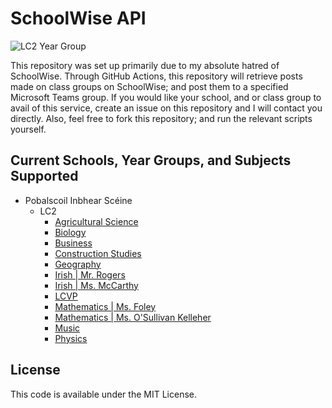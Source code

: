 # SchoolWise API

![LC2 Year Group](https://github.com/schoolwise-api/schoolwise-api/workflows/LC2%20Year%20Group/badge.svg?branch=main)

This repository was set up primarily due to my absolute hatred of SchoolWise. Through GitHub Actions, this repository will retrieve posts made on class groups on SchoolWise; and post them to a specified Microsoft Teams group. If you would like your school, and or class group to avail of this service, create an issue on this repository and I will contact you directly. Also, feel free to fork this repository; and run the relevant scripts yourself.

## Current Schools, Year Groups, and Subjects Supported
* Pobalscoil Inbhear Scéine
    * LC2
        * [Agricultural Science](https://teams.microsoft.com/l/channel/19%3a2a04d204a8554107b5af164f84e721c7%40thread.tacv2/Agricultural%2520Science?groupId=ad20ca2d-3474-4dfc-b2bb-649e9e39337d&tenantId=626304fa-78d9-4c67-8e09-ac2e3d22e088)
        * [Biology](https://teams.microsoft.com/l/channel/19%3ad2980f41a4194950a56547dc03b0ea40%40thread.tacv2/Biology?groupId=ad20ca2d-3474-4dfc-b2bb-649e9e39337d&tenantId=626304fa-78d9-4c67-8e09-ac2e3d22e088)
        * [Business](https://teams.microsoft.com/l/channel/19%3a5cab0f93f80140c586c13efb3f289bb6%40thread.tacv2/Business?groupId=ad20ca2d-3474-4dfc-b2bb-649e9e39337d&tenantId=626304fa-78d9-4c67-8e09-ac2e3d22e088)
        * [Construction Studies](https://teams.microsoft.com/l/channel/19%3a0411a8c7e7bc4602a7b59a2fb8cec522%40thread.tacv2/Construction%2520Studies?groupId=ad20ca2d-3474-4dfc-b2bb-649e9e39337d&tenantId=626304fa-78d9-4c67-8e09-ac2e3d22e088)
        * [Geography](https://teams.microsoft.com/l/channel/19%3ae5be33d277df4cadb58f52a49759d1cb%40thread.tacv2/Geography?groupId=ad20ca2d-3474-4dfc-b2bb-649e9e39337d&tenantId=626304fa-78d9-4c67-8e09-ac2e3d22e088)
        * [Irish | Mr. Rogers](https://teams.microsoft.com/l/channel/19%3a9e488965f5f64579b3ed536409d9d011%40thread.tacv2/Irish%2520(Mr%2520Rodgers)?groupId=ad20ca2d-3474-4dfc-b2bb-649e9e39337d&tenantId=626304fa-78d9-4c67-8e09-ac2e3d22e088)
        * [Irish | Ms. McCarthy](https://teams.microsoft.com/l/channel/19%3a03a67372c2264f32bbc476e51f76a306%40thread.tacv2/Irish?groupId=ad20ca2d-3474-4dfc-b2bb-649e9e39337d&tenantId=626304fa-78d9-4c67-8e09-ac2e3d22e088)
        * [LCVP](https://teams.microsoft.com/l/channel/19%3a604c05fafbd443758dfe59a71f2a6f93%40thread.tacv2/LCVP?groupId=ad20ca2d-3474-4dfc-b2bb-649e9e39337d&tenantId=626304fa-78d9-4c67-8e09-ac2e3d22e088)
        * [Mathematics | Ms. Foley](https://teams.microsoft.com/l/channel/19%3a8fee456afabe4d478604e408ef28bc76%40thread.tacv2/Mathematics%2520(Ms%2520Foley)?groupId=ad20ca2d-3474-4dfc-b2bb-649e9e39337d&tenantId=626304fa-78d9-4c67-8e09-ac2e3d22e088)
        * [Mathematics | Ms. O'Sullivan Kelleher](https://teams.microsoft.com/l/channel/19%3aac2f51260c004bebb8fb411f50838dff%40thread.tacv2/Mathematics%2520(Ms%2520O%25E2%2580%2599Sullivan%2520Kelleher)?groupId=ad20ca2d-3474-4dfc-b2bb-649e9e39337d&tenantId=626304fa-78d9-4c67-8e09-ac2e3d22e088)
        * [Music](https://teams.microsoft.com/l/channel/19%3a83f37609dd744ab193a5ece8cbe9a879%40thread.tacv2/Music?groupId=ad20ca2d-3474-4dfc-b2bb-649e9e39337d&tenantId=626304fa-78d9-4c67-8e09-ac2e3d22e088)
        * [Physics](https://teams.microsoft.com/l/channel/19%3acd1fa46a2d6c4b3fa41a262951690c36%40thread.tacv2/Physics?groupId=ad20ca2d-3474-4dfc-b2bb-649e9e39337d&tenantId=626304fa-78d9-4c67-8e09-ac2e3d22e088)

## License
This code is available under the MIT License.
